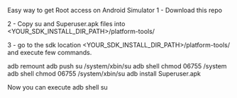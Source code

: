 Easy way to get Root access on Android Simulator
1 - Download this repo

2 - Copy su and Superuser.apk files into  <YOUR_SDK_INSTALL_DIR_PATH>/platform-tools/

3 - go to the sdk location <YOUR_SDK_INSTALL_DIR_PATH>/platform-tools/ and execute few commands.
  
  adb remount
  adb push su /system/xbin/su
  adb shell chmod 06755 /system
  adb shell chmod 06755 /system/xbin/su
  adb install Superuser.apk
 

Now you can execute
  adb shell
  su

